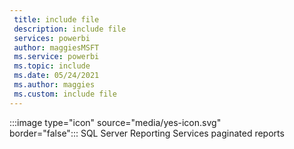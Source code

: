```yaml
---
 title: include file
 description: include file
 services: powerbi
 author: maggiesMSFT
 ms.service: powerbi
 ms.topic: include
 ms.date: 05/24/2021
 ms.author: maggies
 ms.custom: include file
---
```


:::image type="icon" source="media/yes-icon.svg" border="false":::&nbsp;SQL&nbsp;Server&nbsp;Reporting&nbsp;Services&nbsp;paginated&nbsp;reports
